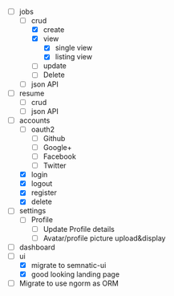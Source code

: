 - [ ] jobs
  - [ ] crud
    - [x] create
    - [x] view
      - [x] single view
      - [x] listing view
    - [ ] update
    - [ ] Delete
  - [ ] json API
- [ ] resume
  - [ ] crud
  - [ ] json API
- [ ] accounts
  - [ ] oauth2
    - [ ] Github
    - [ ] Google+
    - [ ] Facebook
    - [ ] Twitter
  - [x] login
  - [x] logout
  - [x] register
  - [x] delete
- [ ] settings
  - [ ] Profile
    - [ ] Update Profile details
    - [ ] Avatar/profile picture upload&display
- [ ] dashboard
- [ ] ui
  - [x] migrate to semnatic-ui
  - [x] good looking landing page
- [ ] Migrate to use ngorm as ORM
